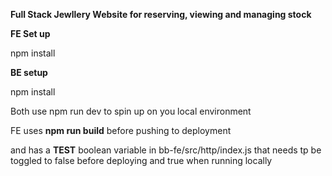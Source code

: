 **Full Stack Jewllery Website for reserving, viewing and managing stock**

**FE Set up**

npm install

**BE setup**

npm install



Both use npm run dev to spin up on you local environment

FE uses **npm run build** before pushing to deployment 

and has a **TEST** boolean variable in bb-fe/src/http/index.js that needs tp be toggled to false before deploying and true when running locally
